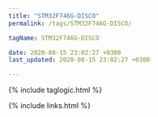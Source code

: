 ```yaml
---
title: "STM32F746G-DISCO"
permalink: /tags/STM32F746G-DISCO/

tagName: STM32F746G-DISCO

date: 2020-08-15 23:02:27 +0300
last_updated: 2020-08-15 23:02:27 +0300

---
```


{% include taglogic.html %}

{% include links.html %}
